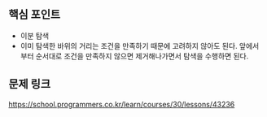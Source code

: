 ## 핵심 포인트

- 이분 탐색
- 이미 탐색한 바위의 거리는 조건을 만족하기 때문에 고려하지 않아도 된다. 앞에서부터 순서대로 조건을 만족하지 않으면 제거해나가면서 탐색을 수행하면 된다.

## 문제 링크

https://school.programmers.co.kr/learn/courses/30/lessons/43236
